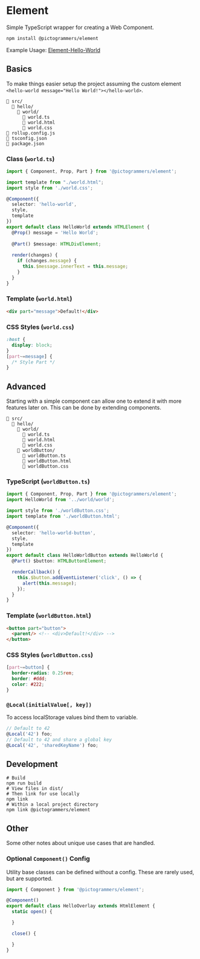 # Element

Simple TypeScript wrapper for creating a Web Component.

```bash
npm install @pictogrammers/element
```

Example Usage: [Element-Hello-World](https://github.com/Pictogrammers/Element-Hello-World)

## Basics

To make things easier setup the project assuming the custom element `<hello-world message="Hello World!"></hello-world>`.

```
📂 src/
  📂 hello/
    📂 world/
      📃 world.ts
      📃 world.html
      📃 world.css
📃 rollup.config.js
📃 tsconfig.json
📃 package.json
```

### Class (`world.ts`)

```typescript
import { Component, Prop, Part } from '@pictogrammers/element';

import template from "./world.html";
import style from './world.css';

@Component({
  selector: 'hello-world',
  style,
  template
})
export default class HelloWorld extends HTMLElement {
  @Prop() message = 'Hello World';
  
  @Part() $message: HTMLDivElement;
  
  render(changes) {
    if (changes.message) {
      this.$message.innerText = this.message;
    }
  }
}
```

### Template (`world.html`)

```html
<div part="message">Default!</div>
```

### CSS Styles (`world.css`)

```css
:host {
  display: block;
}
[part~=message] {
  /* Style Part */
}
```

## Advanced

Starting with a simple component can allow one to extend it with more features later on. This can be done by extending components.

```
📂 src/
  📂 hello/
    📂 world/
      📃 world.ts
      📃 world.html
      📃 world.css
    📂 worldButton/
      📃 worldButton.ts
      📃 worldButton.html
      📃 worldButton.css
```

### TypeScript (`worldButton.ts`)

```typescript
import { Component, Prop, Part } from '@pictogrammers/element';
import HelloWorld from '../world/world';

import style from './worldButton.css';
import template from './worldButton.html';

@Component({
  selector: 'hello-world-button',
  style,
  template
})
export default class HelloWorldButton extends HelloWorld {
  @Part() $button: HTMLButtonElement;

  renderCallback() {
    this.$button.addEventListener('click', () => {
      alert(this.message);
    });
  }
}
```

### Template (`worldButton.html`)

```html
<button part="button">
  <parent/> <!-- <div>Default!</div> -->
</button>
```

### CSS Styles (`worldButton.css`)

```css
[part~=button] {
  border-radius: 0.25rem;
  border: #ddd;
  color: #222;
}
```

### `@Local(initialValue[, key])`

To access localStorage values bind them to variable.

```js
// Default to 42
@Local('42') foo;
// Default to 42 and share a global key
@Local('42', 'sharedKeyName') foo;
```

## Development

```
# Build
npm run build
# View files in dist/
# Then link for use locally
npm link
# Within a local project directory
npm link @pictogrammers/element
```

## Other

Some other notes about unique use cases that are handled.

### Optional `Component()` Config

Utility base classes can be defined without a config. These are rarely used, but are supported.

```typescript
import { Component } from '@pictogrammers/element';

@Component()
export default class HelloOverlay extends HtmlElement {
  static open() {

  }

  close() {

  }
}
```